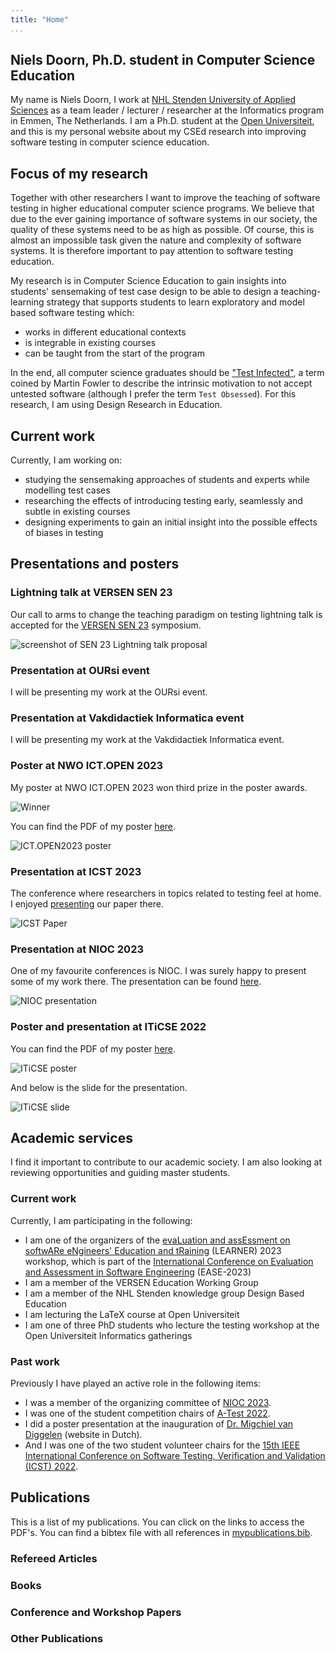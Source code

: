 ```yaml
---
title: "Home"
...
```


## Niels Doorn, Ph.D. student in Computer Science Education

My name is Niels Doorn, I work at [NHL Stenden University of Applied Sciences](https://nhlstenden.com) as a team leader / lecturer / researcher at the Informatics program in Emmen, The Netherlands. I am a Ph.D. student at the [Open Universiteit](https://ou.nl), and this is my personal website about my CSEd research into improving software testing in computer science education.

## Focus of my research

Together with other researchers I want to improve the teaching of software testing in higher educational computer science programs. We believe that due to the ever gaining importance of software systems in our society, the quality of these systems need to be as high as possible. Of course, this is almost an impossible task given the nature and complexity of software systems. It is therefore important to pay attention to software testing education.

My research is in Computer Science Education to gain insights into students' sensemaking of test case design to be able to design a teaching-learning strategy that supports students to learn exploratory and model based software testing which:

- works in different educational contexts
- is integrable in existing courses
- can be taught from the start of the program

In the end, all computer science graduates should be ["Test Infected"](http://junit.sourceforge.net/doc/testinfected/testing.htm), a term coined by Martin Fowler to describe the intrinsic motivation to not accept untested software (although I prefer the term `Test Obsessed`).
For this research, I am using Design Research in Education.

## Current work

Currently, I am working on:

- studying the sensemaking approaches of students and experts while modelling test cases
- researching the effects of introducing testing early, seamlessly and subtle in existing courses
- designing experiments to gain an initial insight into the possible effects of biases in testing

## Presentations and posters

### Lightning talk at VERSEN SEN 23

Our call to arms to change the teaching paradigm on testing lightning talk is accepted for the [VERSEN SEN 23](https://www.sen-symposium.nl/) symposium.

![screenshot of SEN 23 Lightning talk proposal](SEN23.jpg "screenshot of SEN 23 Lightning talk proposal")


### Presentation at OURsi event

I will be presenting my work at the OURsi event.

### Presentation at Vakdidactiek Informatica event

I will be presenting my work at the Vakdidactiek Informatica event.


### Poster at NWO ICT.OPEN 2023

My poster at NWO ICT.OPEN 2023 won third prize in the poster awards.

![Winner](winner.JPEG "My NWO ICT.OPEN 2023 poster")

You can find the PDF of my poster [here](ICT.OPEN-TILE_poster.pdf).

![ICT.OPEN2023 poster](posterICT.OPEN.png "My NWO ICT.OPEN 2023 poster")

### Presentation at ICST 2023

The conference where researchers in topics related to testing feel at home.
I enjoyed [presenting](ICST2023-TILE_presentation.pdf) our paper there.

![ICST Paper](ICST2023Slide.png "Slide of my ICST presentation")


### Presentation at NIOC 2023

One of my favourite conferences is NIOC. I was surely happy to present some of my work there. The presentation can be found [here](TILE_presentation_NIOC_2023.pdf).

![NIOC presentation](NIOC2023.png "First slide of my NIOC presentation")


### Poster and presentation at ITiCSE 2022

You can find the PDF of my poster [here](Poster_ITiCSE.pdf).

![ITiCSE poster](Poster_ITiCSE.jpg "My doctoral consortium ITiCSE poster")

And below is the slide for the presentation.

![ITiCSE slide](ITiCSE-Slide.jpg "My doctoral consortium ITiCSE presentation slide")

## Academic services

I find it important to contribute to our academic society. I am also looking at reviewing opportunities and guiding master students.

### Current work

Currently, I am participating in the following:

- I am one of the organizers of the [evaLuation and assEssment on softwARe eNgineers' Education and tRaining](https://unibas3d.github.io/learner/) (LEARNER) 2023 workshop, which is part of the [International Conference on Evaluation and Assessment in Software Engineering](https://conf.researchr.org/home/ease-2023) (EASE-2023)
- I am a member of the VERSEN Education Working Group
- I am a member of the NHL Stenden knowledge group Design Based Education 
- I am lecturing the LaTeX course at Open Universiteit
- I am one of three PhD students who lecture the testing workshop at the Open Universiteit Informatics gatherings
 
### Past work

Previously I have played an active role in the following items:

- I was a member of the organizing committee of [NIOC 2023](http://nioc.nl).
- I was one of the student competition chairs of [A-Test 2022](https://a-test.org/).
- I did a poster presentation at the inauguration of [Dr. Migchiel van Diggelen](https://www.nhlstenden.com/onderzoek/dr-migchiel-van-diggelen) (website in Dutch).
- And I was one of the two student volunteer chairs for the [15th IEEE International Conference on Software Testing, Verification and Validation (ICST) 2022](https://icst2022.vrain.upv.es/).

## Publications 

This is a list of my publications. You can click on the links to access the PDF's. You can find a bibtex file with all references in [mypublications.bib](mypublications.bib).

<bibtex src="mypublications.bib"></bibtex>

<div id="bibtex_display"></div>

<div class="bibtex_structure">
  <div class="sections bibtextypekey">
    <div class="section article">
      <h3>Refereed Articles</h3>
      <div class="sort year" extra="DESC number">
        <div class="templates"></div>
      </div>
    </div>
    <div class="section book">
      <h3>Books</h3>
      <div class="sort year" extra="DESC number">
        <div class="templates"></div>
      </div>
    </div>
    <div class="section inproceedings">
      <h3>Conference and Workshop Papers</h3>
      <div class="sort year" extra="DESC number">
        <div class="templates"></div>
      </div>
    </div>
    <div class="section misc|phdthesis|mastersthesis|bachelorsthesis|techreport|software">
      <h3>Other Publications</h3>
      <div class="sort year" extra="DESC number">
        <div class="templates"></div>
      </div>
    </div>
  </div>
</div>